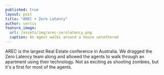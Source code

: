 ```yaml
---
published: true
layout: post
title: "AREC + Zero Latency"
author: vertis
feature_image:
  url: /assets/img/arec-zerolatency.png
  caption: An agent walks around a house untethered
---
```


AREC is the largest Real Estate conference in Australia. We dragged the Zero Latency team along and allowed the agents to walk through an apartment using their technology. Not as exciting as shooting zombies, but it's a first for most of the agents.
